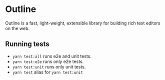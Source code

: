 # Outline

Outline is a fast, light-weight, extensible library for building rich text editors on the web.

## Running tests

* `yarn test:all` runs e2e and unit tests.
* `yarn test:e2e` runs only e2e tests.
* `yarn test:unit` runs only unit tests.
* `yarn test` alias for `yarn test:unit`
